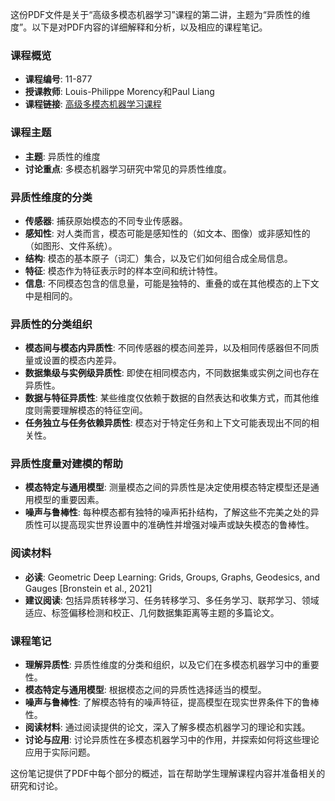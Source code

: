 这份PDF文件是关于“高级多模态机器学习”课程的第二讲，主题为“异质性的维度”。以下是对PDF内容的详细解释和分析，以及相应的课程笔记。

### 课程概览
- **课程编号**: 11-877
- **授课教师**: Louis-Philippe Morency和Paul Liang
- **课程链接**: [高级多模态机器学习课程](https://cmu-multicomp-lab.github.io/adv-mmml-course/spring2023/)

### 课程主题
- **主题**: 异质性的维度
- **讨论重点**: 多模态机器学习研究中常见的异质性维度。

### 异质性维度的分类
- **传感器**: 捕获原始模态的不同专业传感器。
- **感知性**: 对人类而言，模态可能是感知性的（如文本、图像）或非感知性的（如图形、文件系统）。
- **结构**: 模态的基本原子（词汇）集合，以及它们如何组合成全局信息。
- **特征**: 模态作为特征表示时的样本空间和统计特性。
- **信息**: 不同模态包含的信息量，可能是独特的、重叠的或在其他模态的上下文中是相同的。

### 异质性的分类组织
- **模态间与模态内异质性**: 不同传感器的模态间差异，以及相同传感器但不同质量或设置的模态内差异。
- **数据集级与实例级异质性**: 即使在相同模态内，不同数据集或实例之间也存在异质性。
- **数据与特征异质性**: 某些维度仅依赖于数据的自然表达和收集方式，而其他维度则需要理解模态的特征空间。
- **任务独立与任务依赖异质性**: 模态对于特定任务和上下文可能表现出不同的相关性。

### 异质性度量对建模的帮助
- **模态特定与通用模型**: 测量模态之间的异质性是决定使用模态特定模型还是通用模型的重要因素。
- **噪声与鲁棒性**: 每种模态都有独特的噪声拓扑结构，了解这些不完美之处的异质性可以提高现实世界设置中的准确性并增强对噪声或缺失模态的鲁棒性。

### 阅读材料
- **必读**: Geometric Deep Learning: Grids, Groups, Graphs, Geodesics, and Gauges [Bronstein et al., 2021]
- **建议阅读**: 包括异质转移学习、任务转移学习、多任务学习、联邦学习、领域适应、标签偏移检测和校正、几何数据集距离等主题的多篇论文。

### 课程笔记
- **理解异质性**: 异质性维度的分类和组织，以及它们在多模态机器学习中的重要性。
- **模态特定与通用模型**: 根据模态之间的异质性选择适当的模型。
- **噪声与鲁棒性**: 了解模态特有的噪声特征，提高模型在现实世界条件下的鲁棒性。
- **阅读材料**: 通过阅读提供的论文，深入了解多模态机器学习的理论和实践。
- **讨论与应用**: 讨论异质性在多模态机器学习中的作用，并探索如何将这些理论应用于实际问题。

这份笔记提供了PDF中每个部分的概述，旨在帮助学生理解课程内容并准备相关的研究和讨论。